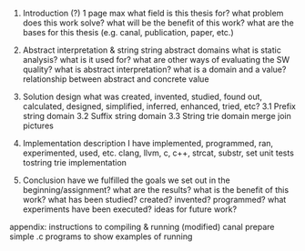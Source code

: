 
1. Introduction (?)
   1 page max
   what field is this thesis for?
   what problem does this work solve?
   what will be the benefit of this work?
   what are the bases for this thesis (e.g. canal, publication, paper, etc.)

2. Abstract interpretation & string string abstract domains
   what is static analysis? what is it used for?
   what are other ways of evaluating the SW quality?
   what is abstract interpretation?
   what is a domain and a value? relationship between abstract and concrete value
    
3. Solution design
   what was created, invented, studied, found out, calculated, designed,
   simplified, inferred, enhanced, tried, etc?
   3.1 Prefix string domain
   3.2 Suffix string domain
   3.3 String trie domain
   merge join pictures

4. Implementation description
   I have implemented, programmed, ran, experimented, used, etc.
   clang, llvm, c, c++, strcat, substr, set
   unit tests
   tostring trie implementation

5. Conclusion
   have we fulfilled the goals we set out in the beginning/assignment?
   what are the results?
   what is the benefit of this work?
   what has been studied? created? invented? programmed?
   what experiments have been executed?
   ideas for future work?

appendix:
instructions to compiling & running (modified) canal
prepare simple .c programs to show examples of running
